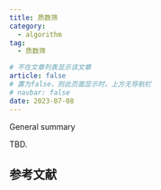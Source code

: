 ```yaml
---
title: 质数筛
category:
  - algorithm
tag:
  - 质数筛

# 不在文章列表显示该文章
article: false
# 置为false，则此页面显示时，上方无导航栏
# navbar: false
date: 2023-07-08
---
```

General summary
<!-- more -->

TBD.

## 参考文献
